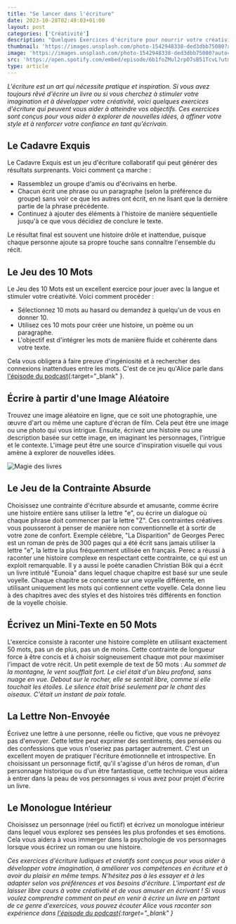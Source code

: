```yaml
---
title: "Se lancer dans l'écriture"
date: 2023-10-28T02:49:03+01:00
layout: post
categories: ['Créativité']
description: "Quelques Exercices d'écriture pour nourrir votre créativité littéraire"
thumbnail: 'https://images.unsplash.com/photo-1542948338-ded3dbb75080?auto=format&fit=crop&q=80&w=2940&ixlib=rb-4.0.3&ixid=M3wxMjA3fDB8MHxwaG90by1wYWdlfHx8fGVufDB8fHx8fA%3D%3D'
image: 'https://images.unsplash.com/photo-1542948338-ded3dbb75080?auto=format&fit=crop&q=80&w=2940&ixlib=rb-4.0.3&ixid=M3wxMjA3fDB8MHxwaG90by1wYWdlfHx8fGVufDB8fHx8fA%3D%3D'
src: 'https://open.spotify.com/embed/episode/6b1foZMul2rpO7sB51TcvL?utm_source=generator'
type: article
---
```


_L'écriture est un art qui nécessite pratique et inspiration. Si vous avez toujours rêvé d'écrire un livre ou si vous cherchez à stimuler votre imagination et à développer votre créativité, voici quelques exercices d'écriture qui peuvent vous aider à atteindre vos objectifs. Ces exercices sont conçus pour vous aider à explorer de nouvelles idées, à affiner votre style et à renforcer votre confiance en tant qu'écrivain._

## Le Cadavre Exquis

Le Cadavre Exquis est un jeu d'écriture collaboratif qui peut générer des résultats surprenants. Voici comment ça marche :

  - Rassemblez un groupe d'amis ou d'écrivains en herbe.
  - Chacun écrit une phrase ou un paragraphe (selon la préférence du groupe) sans voir ce que les autres ont écrit, en ne lisant que la dernière partie de la phrase précédente.
  - Continuez à ajouter des éléments à l'histoire de manière séquentielle jusqu'à ce que vous décidiez de conclure le texte.

Le résultat final est souvent une histoire drôle et inattendue, puisque chaque personne ajoute sa propre touche sans connaître l'ensemble du récit.

## Le Jeu des 10 Mots

Le Jeu des 10 Mots est un excellent exercice pour jouer avec la langue et stimuler votre créativité. Voici comment procéder :

  - Sélectionnez 10 mots au hasard ou demandez à quelqu'un de vous en donner 10.
  - Utilisez ces 10 mots pour créer une histoire, un poème ou un paragraphe.
  - L'objectif est d'intégrer les mots de manière fluide et cohérente dans votre texte.

Cela vous obligera à faire preuve d'ingéniosité et à rechercher des connexions inattendues entre les mots. C'est de ce jeu qu'Alice parle dans [l'épisode du podcast](https://open.spotify.com/episode/6b1foZMul2rpO7sB51TcvL?si=105ed0efe17e402c){:target="\_blank" }. 

## Écrire à partir d'une Image Aléatoire

Trouvez une image aléatoire en ligne, que ce soit une photographie, une œuvre d'art ou même une capture d'écran de film. Cela peut être une image ou une photo qui vous intrigue. Ensuite, écrivez une histoire ou une description basée sur cette image, en imaginant les personnages, l'intrigue et le contexte. L'image peut être une source d'inspiration visuelle qui vous amène à explorer de nouvelles idées.

![Magie des livres](https://images.unsplash.com/photo-1541963463532-d68292c34b19?auto=format&fit=crop&q=60&w=900&ixlib=rb-4.0.3&ixid=M3wxMjA3fDB8MHxzZWFyY2h8N3x8Ym9vayUyMHdyaXRpbmd8ZW58MHx8MHx8fDA%3D)

## Le Jeu de la Contrainte Absurde

Choisissez une contrainte d'écriture absurde et amusante, comme écrire une histoire entière sans utiliser la lettre "e", ou écrire un dialogue où chaque phrase doit commencer par la lettre "Z". Ces contraintes créatives vous pousseront à penser de manière non conventionnelle et à sortir de votre zone de confort.
Exemple célèbre, "La Disparition" de Georges Perec est un roman de près de 300 pages qui a été écrit sans jamais utiliser la lettre "e", la lettre la plus fréquemment utilisée en français. Perec a réussi à raconter une histoire complexe en respectant cette contrainte, ce qui est un exploit remarquable. Il y a aussi le poète canadien Christian Bök qui a écrit un livre intitulé "Eunoia" dans lequel chaque chapitre est basé sur une seule voyelle. Chaque chapitre se concentre sur une voyelle différente, en utilisant uniquement les mots qui contiennent cette voyelle. Cela donne lieu à des chapitres avec des styles et des histoires très différents en fonction de la voyelle choisie.

## Écrivez un Mini-Texte en 50 Mots

L'exercice consiste à raconter une histoire complète en utilisant exactement 50 mots, pas un de plus, pas un de moins. Cette contrainte de longueur force à être concis et à choisir soigneusement chaque mot pour maximiser l'impact de votre récit.
Un petit exemple de text de 50 mots : 
_Au sommet de la montagne, le vent soufflait fort. Le ciel était d'un bleu profond, sans nuage en vue. Debout sur le rocher, elle se sentait libre, comme si elle touchait les étoiles. Le silence était brisé seulement par le chant des oiseaux. C'était un instant de paix totale._

## La Lettre Non-Envoyée

Écrivez une lettre à une personne, réelle ou fictive, que vous ne prévoyez pas d'envoyer. Cette lettre peut exprimer des sentiments, des pensées ou des confessions que vous n'oseriez pas partager autrement. C'est un excellent moyen de pratiquer l'écriture émotionnelle et introspective. En choisissant un personnage fictif, qu'il s'agisse d'un héros de roman, d'un personnage historique ou d'un être fantastique, cette technique vous aidera à entrer dans la peau de vos personnages si vous avez pour projet d'écrire un livre.

## Le Monologue Intérieur

Choisissez un personnage (réel ou fictif) et écrivez un monologue intérieur dans lequel vous explorez ses pensées les plus profondes et ses émotions. Cela vous aidera à vous immerger dans la psychologie de vos personnages lorsque vous écrirez un roman ou une histoire.

_Ces exercices d'écriture ludiques et créatifs sont conçus pour vous aider à développer votre imagination, à améliorer vos compétences en écriture et à avoir du plaisir en même temps. N'hésitez pas à les essayer et à les adapter selon vos préférences et vos besoins d'écriture. L'important est de laisser libre cours à votre créativité et de vous amuser en écrivant ! Si vous voulez comprendre comment on peut en venir à écrire un livre en partant de ce genre d'exercices, vous pouvez écouter Alice vous raconter son expérience dans [l'épisode du podcast](https://open.spotify.com/episode/6b1foZMul2rpO7sB51TcvL?si=105ed0efe17e402c){:target="\_blank" }_